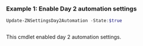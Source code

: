 ### Example 1: Enable Day 2 automation settings
```powershell
Update-ZNSettingsDay2Automation -State:$true
```

```output

```

This cmdlet enabled day 2 automation settings.
